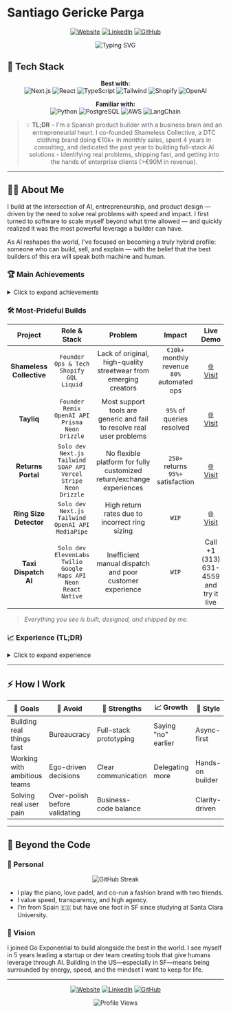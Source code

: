 # Santiago Gericke Parga

<div align="center">

[![Website](https://img.shields.io/badge/Website-santiago--gericke.dev-2ea44f)](https://www.santiago-gericke.dev)
[![LinkedIn](https://img.shields.io/badge/LinkedIn-Connect-blue)](https://www.linkedin.com/in/santiago-gericke-parga/)
[![GitHub](https://img.shields.io/badge/GitHub-Follow-lightgrey)](https://github.com/gericke98)

<img src="https://readme-typing-svg.herokuapp.com?font=Fira+Code&weight=500&size=40&pause=1000&color=2EA44F&center=true&vCenter=true&width=600&height=100&lines=Product+Builder;AI+Enthusiast;Full-Stack+Developer;Entrepreneur" alt="Typing SVG" />

</div>

## 🚀 Tech Stack

<div align="center">

**Best with:**  
![Next.js](https://img.shields.io/badge/Next.js-black?style=for-the-badge&logo=next.js&logoColor=white)
![React](https://img.shields.io/badge/React-20232A?style=for-the-badge&logo=react&logoColor=61DAFB)
![TypeScript](https://img.shields.io/badge/TypeScript-007ACC?style=for-the-badge&logo=typescript&logoColor=white)
![Tailwind](https://img.shields.io/badge/Tailwind_CSS-38B2AC?style=for-the-badge&logo=tailwind-css&logoColor=white)
![Shopify](https://img.shields.io/badge/Shopify-7AB55C?style=for-the-badge&logo=Shopify&logoColor=white)
![OpenAI](https://img.shields.io/badge/OpenAI-412991?style=for-the-badge&logo=openai&logoColor=white)

**Familiar with:**  
![Python](https://img.shields.io/badge/Python-3776AB?style=for-the-badge&logo=python&logoColor=white)
![PostgreSQL](https://img.shields.io/badge/PostgreSQL-316192?style=for-the-badge&logo=postgresql&logoColor=white)
![AWS](https://img.shields.io/badge/Amazon_AWS-232F3E?style=for-the-badge&logo=amazon-aws&logoColor=white)
![LangChain](https://img.shields.io/badge/LangChain-FF6B6B?style=for-the-badge&logo=langchain&logoColor=white)

</div>

<div align="center">

> 💡 **TL;DR** – I'm a Spanish product builder with a business brain and an entrepreneurial heart. I co-founded Shameless Collective, a DTC clothing brand doing €10k+ in monthly sales, spent 4 years in consulting, and dedicated the past year to building full-stack AI solutions - identifying real problems, shipping fast, and getting into the hands of enterprise clients (>€90M in revenue).

</div>

---

## 👨‍💻 About Me

I build at the intersection of AI, entrepreneurship, and product design — driven by the need to solve real problems with speed and impact. I first turned to software to scale myself beyond what time allowed — and quickly realized it was the most powerful leverage a builder can have.

As AI reshapes the world, I've focused on becoming a truly hybrid profile: someone who can build, sell, and explain — with the belief that the best builders of this era will speak both machine and human.

### 🏆 Main Achievements

<details>
<summary>Click to expand achievements</summary>

- **Shameless Collective.** Co-founded a DTC fashion brand, scaled to €10k+/month. Automated all ops — from order processing to invoicing and logistics — with custom-built tools.
- **Returns Portal.** Built a fully-automated returns portal for Shameless, integrating Shopify, Correos (shipping), and Stripe. Processed 250+ returns/exchanges with highly positive user feedback.
- **Tayliq.** Built an AI-native customer support app for Shopify brands. Currently validating with early users and in talks with a €90M+ fashion brand.
- **Ring Size Detection App.** Computer vision tool to estimate ring sizes from hand photos. Built for a jewelry brand with €500k+ annual revenue (currently in validation).
- **Taxi Dispatch AI System.** Voice-powered dispatch platform for a Radiotaxi company — includes a driver app, geolocation tracking, and AI call handling (in progress).

</details>

### 🛠️ Most-Prideful Builds

<div align="center">

|         Project          |                                            Role & Stack                                            |                                Problem                                |                     Impact                     |                        Live Demo                        |
| :----------------------: | :------------------------------------------------------------------------------------------------: | :-------------------------------------------------------------------: | :--------------------------------------------: | :-----------------------------------------------------: |
| **Shameless Collective** |                       `Founder`<br>`Ops & Tech`<br>`Shopify GQL`<br>`Liquid`                       |   Lack of original, high-quality streetwear from emerging creators    | `€10k+` monthly revenue<br>`80%` automated ops |       [🌐 Visit](https://shamelesscollective.com)       |
|        **Tayliq**        |              `Founder`<br>`Remix`<br>`OpenAI API`<br>`Prisma`<br>`Neon`<br>`Drizzle`               | Most support tools are generic and fail to resolve real user problems |           `95%` of queries resolved            |       [🌐 Visit](https://shamelesscollective.com)       |
|    **Returns Portal**    | `Solo dev`<br>`Next.js`<br>`Tailwind`<br>`SOAP API`<br>`Vercel`<br>`Stripe`<br>`Neon`<br>`Drizzle` | No flexible platform for fully customized return/exchange experiences |     `250+` returns<br>`95%+` satisfaction      | [🌐 Visit](https://www.shamelesscollective-returns.com) |
|  **Ring Size Detector**  |                `Solo dev`<br>`Next.js`<br>`Tailwind`<br>`OpenAI API`<br>`MediaPipe`                |            High return rates due to incorrect ring sizing             |                     `WIP`                      |        [🌐 Visit](https://tayliqsize.vercel.app)        |
|   **Taxi Dispatch AI**   |      `Solo dev`<br>`ElevenLabs`<br>`Twilio`<br>`Google Maps API`<br>`Neon`<br>`React Native`       |       Inefficient manual dispatch and poor customer experience        |                     `WIP`                      |         Call +1 (313) 631-4559 and try it live          |

</div>

> _Everything you see is built, designed, and shipped by me._

### 📈 Experience (TL;DR)

<details>
<summary>Click to expand experience</summary>

- **CEO / Co-founder – Tayliq** – _2025–present._ Building a customer support platform for DTC brands. Currently in talks to deploy with a €90M+ fashion brand.
- **Co-founder – Shameless Collective** – _2016–present._ Bootstrapped DTC fashion brand, now operating at €10k+ monthly revenue.
- **Senior Data Associate – Monstarlab / Metyis** – _2022–2025._ Led the development of advanced analytics and forecasting models for global F&B clients.
- **Industrial Engineering & MBA** – ICAI / ICADE
- 20+ side projects across full-stack & AI product building

</details>

---

## ⚡ How I Work

<div align="center">

| 🎯 Goals                     | 🚫 Avoid                      | 💪 Strengths           | 📈 Growth           | 🎨 Style         |
| ---------------------------- | ----------------------------- | ---------------------- | ------------------- | ---------------- |
| Building real things fast    | Bureaucracy                   | Full-stack prototyping | Saying "no" earlier | Async-first      |
| Working with ambitious teams | Ego-driven decisions          | Clear communication    | Delegating more     | Hands-on builder |
| Solving real user pain       | Over-polish before validating | Business-code balance  |                     | Clarity-driven   |

</div>

---

## 🎯 Beyond the Code

### 🎹 Personal

<div align="center">

<img src="https://github-readme-streak-stats.herokuapp.com/?user=santigericke&theme=radical" alt="GitHub Streak" />

</div>

- I play the piano, love padel, and co-run a fashion brand with two friends.
- I value speed, transparency, and high agency.
- I'm from Spain 🇪🇸 but have one foot in SF since studying at Santa Clara University.

### 🌟 Vision

I joined Go Exponential to build alongside the best in the world. I see myself in 5 years leading a startup or dev team creating tools that give humans leverage through AI. Building in the US—especially in SF—means being surrounded by energy, speed, and the mindset I want to keep for life.

---

<div align="center">

[![Website](https://img.shields.io/badge/Website-santiago--gericke.dev-2ea44f)](https://www.santiago-gericke.dev)
[![LinkedIn](https://img.shields.io/badge/LinkedIn-Connect-blue)](https://www.linkedin.com/in/santiago-gericke-parga/)
[![GitHub](https://img.shields.io/badge/GitHub-Follow-lightgrey)](https://github.com/santigericke)

<img src="https://komarev.com/ghpvc/?username=santigericke&style=flat-square&color=blue" alt="Profile Views"/>

</div>
